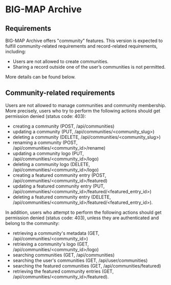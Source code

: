 # BIG-MAP Archive

## Requirements

BIG-MAP Archive offers "community" features. 
This version is expected to fulfill community-related requirements 
and record-related requirements, including:
- Users are not allowed to create communities.
- Sharing a record outside one of the user’s communities is not permitted.

More details can be found below.

## Community-related requirements

Users are not allowed to manage communities and community membership.
More precisely, users who try to perform the following actions should get permission denied (status code: 403): 
- creating a community (POST, /api/communities)
- updating a community (PUT, /api/communities/<community_slug>)
- deleting a community (DELETE, /api/communities/<community_slug>)
- renaming a community (POST, /api/communities/<community_id>/rename)
- updating a community logo (PUT, /api/communities/<community_id>/logo)
- deleting a community logo (DELETE, /api/communities/<community_id>/logo)
- creating a featured community entry (POST, /api/communities/<community_id>/featured)
- updating a featured community entry (PUT, /api/communities/<community_id>/featured/<featured_entry_id>)
- deleting a featured community entry (DELETE, /api/communities/<community_id>/featured/<featured_entry_id>).

In addition, users who attempt to perform the following actions should get permission denied (status code: 403), 
unless they are authenticated and belong to the community:
- retrieving a community's metadata (GET, /api/communities/<community_id>)
- retrieving a community's logo (GET, /api/communities/<community_id>/logo)
- searching communities (GET, /api/communities)
- searching the user's communities (GET, /api/user/communities)
- searching the featured communities (GET, /api/communities/featured)
- retrieving the featured community entries (GET, /api/communities/<community_id>/featured).
